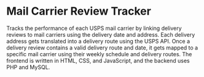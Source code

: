 # Mail Carrier Review Tracker
Tracks the performance of each USPS mail carrier by linking delivery reviews to mail carriers using the delivery date and address. Each delivery address gets translated into a delivery route using the USPS API. Once a delivery review contains a valid delivery route and date, it gets mapped to a specific mail carrier using their weekly schedule and delivery routes. The frontend is written in HTML, CSS, and JavaScript, and the backend uses PHP and MySQL. 
